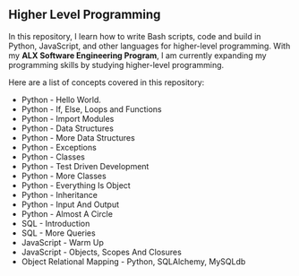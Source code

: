 ## Higher Level Programming

In this repository, I learn how to write Bash scripts, code and build in Python, JavaScript, and other languages for higher-level programming.
With my <strong>ALX Software Engineering Program</strong>, I am currently expanding my programming skills by studying higher-level programming.

Here are a list of concepts covered in this repository:
+ Python - Hello World.
+ Python - If, Else, Loops and Functions
+ Python - Import Modules
+ Python - Data Structures
+ Python - More Data Structures
+ Python - Exceptions
+ Python - Classes
+ Python - Test Driven Development
+ Python - More Classes
+ Python - Everything Is Object
+ Python - Inheritance
+ Python - Input And Output
+ Python - Almost A Circle
+ SQL - Introduction
+ SQL - More Queries
+ JavaScript - Warm Up
+ JavaScript - Objects, Scopes And Closures
+ Object Relational Mapping - Python, SQLAlchemy, MySQLdb
